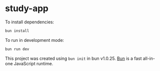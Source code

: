 # study-app

To install dependencies:

```bash
bun install
```

To run in development mode:

```bash
bun run dev
```

This project was created using `bun init` in bun v1.0.25. [Bun](https://bun.sh) is a fast all-in-one JavaScript runtime.
